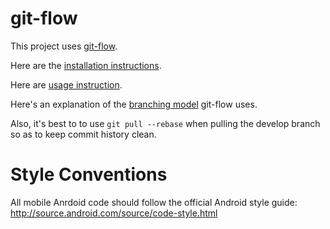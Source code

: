 git-flow
========
This project uses [git-flow](https://github.com/nvie/gitflow/).

Here are the [installation instructions](https://github.com/nvie/gitflow/wiki/Installation).

Here are [usage instruction](http://jeffkreeftmeijer.com/2010/why-arent-you-using-git-flow/).

Here's an explanation of the [branching model](http://nvie.com/posts/a-successful-git-branching-model/) git-flow uses.

Also, it's best to to use `git pull --rebase` when pulling the develop branch so as to keep commit history clean.

Style Conventions
=================

All mobile Anrdoid code should follow the official Android style guide: http://source.android.com/source/code-style.html